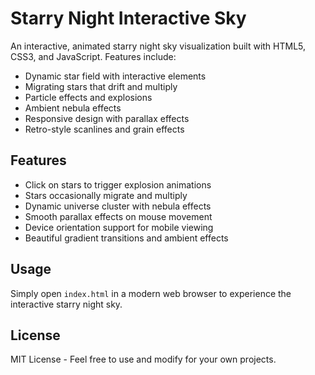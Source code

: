 # Starry Night Interactive Sky

An interactive, animated starry night sky visualization built with HTML5, CSS3, and JavaScript. Features include:

- Dynamic star field with interactive elements
- Migrating stars that drift and multiply
- Particle effects and explosions
- Ambient nebula effects
- Responsive design with parallax effects
- Retro-style scanlines and grain effects

## Features

- Click on stars to trigger explosion animations
- Stars occasionally migrate and multiply
- Dynamic universe cluster with nebula effects
- Smooth parallax effects on mouse movement
- Device orientation support for mobile viewing
- Beautiful gradient transitions and ambient effects

## Usage

Simply open `index.html` in a modern web browser to experience the interactive starry night sky.

## License

MIT License - Feel free to use and modify for your own projects.
